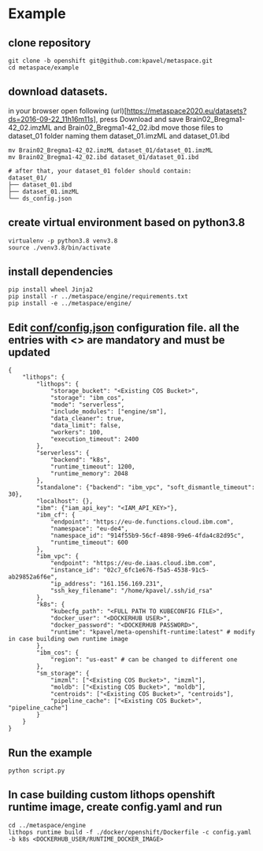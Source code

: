 # Example


## clone repository
```
git clone -b openshift git@github.com:kpavel/metaspace.git
cd metaspace/example
```

## download datasets.
in your browser open following (url)[https://metaspace2020.eu/datasets?ds=2016-09-22_11h16m11s], press Download and save Brain02_Bregma1-42_02.imzML and Brain02_Bregma1-42_02.ibd
move those files to dataset_01 folder naming them dataset_01.imzML and dataset_01.ibd
```
mv Brain02_Bregma1-42_02.imzML dataset_01/dataset_01.imzML
mv Brain02_Bregma1-42_02.ibd dataset_01/dataset_01.ibd

# after that, your dataset_01 folder should contain:
dataset_01/
├── dataset_01.ibd
├── dataset_01.imzML
└── ds_config.json
```

## create virtual environment based on python3.8
```
virtualenv -p python3.8 venv3.8
source ./venv3.8/bin/activate
```

## install dependencies
```
pip install wheel Jinja2
pip install -r ../metaspace/engine/requirements.txt
pip install -e ../metaspace/engine/
```

## Edit [conf/config.json](conf/config.json) configuration file. all the entries with \<> are mandatory and must be updated
```
{
    "lithops": {
        "lithops": {
            "storage_bucket": "<Existing COS Bucket>",
            "storage": "ibm_cos",
            "mode": "serverless",
            "include_modules": ["engine/sm"],
            "data_cleaner": true,
            "data_limit": false,
            "workers": 100,
            "execution_timeout": 2400
        },
        "serverless": {
            "backend": "k8s",
            "runtime_timeout": 1200,
            "runtime_memory": 2048
        },
        "standalone": {"backend": "ibm_vpc", "soft_dismantle_timeout": 30},
        "localhost": {},
        "ibm": {"iam_api_key": "<IAM_API_KEY>"},
        "ibm_cf": {
            "endpoint": "https://eu-de.functions.cloud.ibm.com",
            "namespace": "eu-de4",
            "namespace_id": "914f55b9-56cf-4898-99e6-4fda4c82d95c",
            "runtime_timeout": 600
        },
        "ibm_vpc": {
            "endpoint": "https://eu-de.iaas.cloud.ibm.com",
            "instance_id": "02c7_6fc1e676-f5a5-4538-91c5-ab29852a6f6e",
            "ip_address": "161.156.169.231",
            "ssh_key_filename": "/home/kpavel/.ssh/id_rsa"
        },
        "k8s": {
            "kubecfg_path": "<FULL PATH TO KUBECONFIG FILE>",
            "docker_user": "<DOCKERHUB USER>",
            "docker_password": "<DOCKERHUB PASSWORD>",
            "runtime": "kpavel/meta-openshift-runtime:latest" # modify in case building own runtime image
        },
        "ibm_cos": {
            "region": "us-east" # can be changed to different one
        },
        "sm_storage": {
            "imzml": ["<Existing COS Bucket>", "imzml"],
            "moldb": ["<Existing COS Bucket>", "moldb"],
            "centroids": ["<Existing COS Bucket>", "centroids"],
            "pipeline_cache": ["<Existing COS Bucket>", "pipeline_cache"]
        }
    }
}
```

## Run the example
```
python script.py
```

## In case building custom lithops openshift runtime image, create config.yaml and run
```
cd ../metaspace/engine
lithops runtime build -f ./docker/openshift/Dockerfile -c config.yaml -b k8s <DOCKERHUB_USER/RUNTIME_DOCKER_IMAGE>
```
